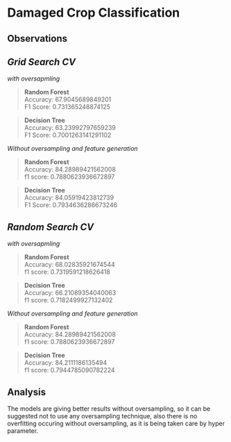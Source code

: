 # Damaged Crop Classification

## Observations

## ***Grid Search CV*** 


*with oversapmling*

> **Random Forest**  
 Accuracy: 67.9045689849201  
 F1 Score: 0.731365248874125  

 

>**Decision Tree**  
 Accuracy: 63.23992797659239  
 F1 Score: 0.7001263141291102   



*Without oversampling and feature generation*   


> **Random Forest**  
 Accuracy: 84.28989421562008  
 f1 score: 0.7880623936672897  


> **Decision Tree**  
 Accuracy: 84.05919423812739  
 F1 Score: 0.7934636286673246  
 
 
 
 ## ***Random Search CV***  
 
 
*with oversapmling*

> **Random Forest**  
Accuracy: 68.02835921674544  
f1 score: 0.7319591218626418   

>**Decision Tree**  
Accuracy: 66.21089354040063  
f1 score: 0.7182499927132402  



*Without oversampling and feature generation*   


> **Random Forest**  
Accuracy: 84.28989421562008  
f1 score: 0.7880623936672897    


> **Decision Tree**  
Accuracy: 84.2111186135494  
f1 score: 0.7944785090782224


## Analysis
The models are giving better results without oversampling, so it can be suggested not to use any oversampling technique, also there is no overfitting occuring without oversampling, as it is being taken care by hyper parameter.
